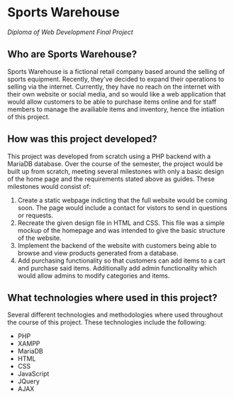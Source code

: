 # Sports Warehouse
*Diploma of Web Development Final Project*

## Who are Sports Warehouse?

Sports Warehouse is a fictional retail company based around the selling of sports equipment. Recently, they've decided to expand their operations to selling via the internet. Currently, they have no reach on the internet with their own website or social media, and so would like a web application that would allow customers to be able to purchase items online and for staff members to manage the availiable items and inventory, hence the intiation of this project.

## How was this project developed?

This project was developed from scratch using a PHP backend with a MariaDB database. Over the course of the semester, the project would be built up from scratch, meeting several milestones with only a basic design of the home page and the requirements stated above as guides. These milestones would consist of:
1. Create a static webpage indicting that the full website would be coming soon. The page would include a contact for vistors to send in questions or requests.
2. Recreate the given design file in HTML and CSS. This file was a simple mockup of the homepage and was intended to give the basic structure of the website.
3. Implement the backend of the website with customers being able to browse and view products generated from a database.
4. Add purchasing functionality so that customers can add items to a cart and purchase said items. Additionally add admin functionality which would allow admins to modify categories and items.

## What technologies where used in this project?

Several different technologies and methodologies where used throughout the course of this project. These technologies include the following:
- PHP
- XAMPP
- MariaDB
- HTML
- CSS
- JavaScript
- JQuery
- AJAX
